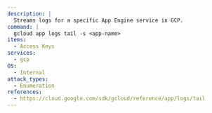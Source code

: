 ```yaml
---
description: |
  Streams logs for a specific App Engine service in GCP.
command: |
  gcloud app logs tail -s <app-name>
items:
  - Access Keys
services:
  - gcp
OS:
  - Internal
attack_types:
  - Enumeration
references:
  - https://cloud.google.com/sdk/gcloud/reference/app/logs/tail
---
```

